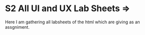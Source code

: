 # S2 All UI and UX Lab Sheets =>

Here I am gathering all labsheets of the html which are giving as an assgniment.
